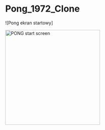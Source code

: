 # Pong_1972_Clone
![Pong ekran startowy]

<img src="[images/logo.png](https://github.com/JacekHelka/Pong_Clone_1972/blob/master/Pong_Play_1.png)" alt="PONG start screen" width="300"/>


